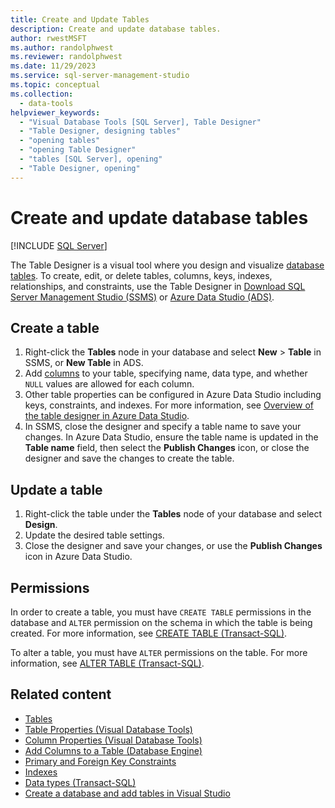 ```yaml
---
title: Create and Update Tables
description: Create and update database tables.
author: rwestMSFT
ms.author: randolphwest
ms.reviewer: randolphwest
ms.date: 11/29/2023
ms.service: sql-server-management-studio
ms.topic: conceptual
ms.collection:
  - data-tools
helpviewer_keywords:
  - "Visual Database Tools [SQL Server], Table Designer"
  - "Table Designer, designing tables"
  - "opening tables"
  - "opening Table Designer"
  - "tables [SQL Server], opening"
  - "Table Designer, opening"
---
```


# Create and update database tables

[!INCLUDE [SQL Server](../includes/applies-to-version/sqlserver.md)]

The Table Designer is a visual tool where you design and visualize [database tables](/sql/relational-databases/tables/tables). To create, edit, or delete tables, columns, keys, indexes, relationships, and constraints, use the Table Designer in [Download SQL Server Management Studio (SSMS)](../download-sql-server-management-studio-ssms.md) or [Azure Data Studio (ADS)](/azure-data-studio/download-azure-data-studio).

## Create a table

1. Right-click the **Tables** node in your database and select  **New** > **Table** in SSMS, or **New Table** in ADS.
1. Add [columns](column-properties-visual-database-tools.md) to your table, specifying name, data type, and whether `NULL` values are allowed for each column.
1. Other table properties can be configured in Azure Data Studio including keys, constraints, and indexes. For more information, see [Overview of the table designer in Azure Data Studio](/azure-data-studio/overview-of-the-table-designer-in-azure-data-studio).
1. In SSMS, close the designer and specify a table name to save your changes. In Azure Data Studio, ensure the table name is updated in the **Table name** field, then select the **Publish Changes** icon, or close the designer and save the changes to create the table.

## Update a table

1. Right-click the table under the **Tables** node of your database and select **Design**.
1. Update the desired table settings.
1. Close the designer and save your changes, or use the **Publish Changes** icon in Azure Data Studio.

## Permissions

In order to create a table, you must have `CREATE TABLE` permissions in the database and `ALTER` permission on the schema in which the table is being created. For more information, see [CREATE TABLE (Transact-SQL)](/sql/t-sql/statements/create-table-transact-sql).

To alter a table, you must have `ALTER` permissions on the table. For more information, see [ALTER TABLE (Transact-SQL)](/sql/t-sql/statements/alter-table-transact-sql).

## Related content

- [Tables](/sql/relational-databases/tables/tables)
- [Table Properties (Visual Database Tools)](table-properties-visual-database-tools.md)
- [Column Properties (Visual Database Tools)](column-properties-visual-database-tools.md)
- [Add Columns to a Table (Database Engine)](/sql/relational-databases/tables/add-columns-to-a-table-database-engine)
- [Primary and Foreign Key Constraints](/sql/relational-databases/tables/primary-and-foreign-key-constraints)
- [Indexes](/sql/relational-databases/indexes/indexes)
- [Data types (Transact-SQL)](/sql/t-sql/data-types/data-types-transact-sql)
- [Create a database and add tables in Visual Studio](/visualstudio/data-tools/create-a-sql-database-by-using-a-designer)
